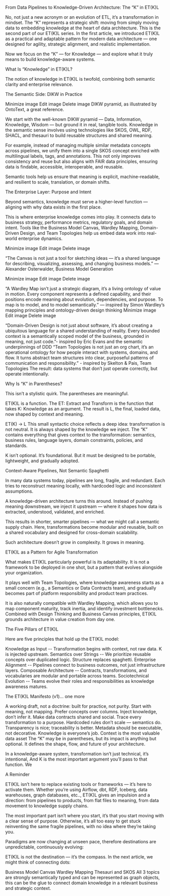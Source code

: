 From Data Pipelines to Knowledge-Driven Architecture: The “K” in ET(K)L

No, not just a new acronym or an evolution of ETL, it’s a transformation in mindset. The “K” represents a strategic shift: moving from simply moving data to embedding knowledge at the heart of data architecture.
This is the second part of our ET(K)L series. In the first article, we introduced ET(K)L as a practical and adaptable pattern for modern data architecture — one designed for agility, strategic alignment, and realistic implementation.

Now we focus on the “K” — for Knowledge — and explore what it truly means to build knowledge-aware systems.

What Is “Knowledge” in ET(K)L?

The notion of knowledge in ET(K)L is twofold, combining both semantic clarity and enterprise relevance.

The Semantic Side: DIKW in Practice

Minimize image
Edit image
Delete image
DIKW pyramid, as illustrated by OntoText, a great reference.

We start with the well-known DIKW pyramid — Data, Information, Knowledge, Wisdom — but ground it in real, tangible tools. Knowledge in the semantic sense involves using technologies like SKOS, OWL, RDF, SHACL, and thesauri to build reusable structures and shared meaning.

For example, instead of managing multiple similar metadata concepts across pipelines, we unify them into a single SKOS concept enriched with multilingual labels, tags, and annotations. This not only improves consistency and reuse but also aligns with FAIR data principles, ensuring data is findable, accessible, interoperable, and reusable.

Semantic tools help us ensure that meaning is explicit, machine-readable, and resilient to scale, translation, or domain shifts.

The Enterprise Layer: Purpose and Intent

Beyond semantics, knowledge must serve a higher-level function — aligning with why data exists in the first place.

This is where enterprise knowledge comes into play. It connects data to business strategy, performance metrics, regulatory goals, and domain intent. Tools like the Business Model Canvas, Wardley Mapping, Domain-Driven Design, and Team Topologies help us embed data work into real-world enterprise dynamics.

Minimize image
Edit image
Delete image


“The Canvas is not just a tool for sketching ideas — it’s a shared language for describing, visualizing, assessing, and changing business models.”     — Alexander Osterwalder, Business Model Generation


Minimize image
Edit image
Delete image


“A Wardley Map isn’t just a strategic diagram, it’s a living ontology of value in motion. Every component represents a defined capability, and their positions encode meaning about evolution, dependencies, and purpose. To map is to model, and to model semantically.” — inspired by Simon Wardley’s mapping principles and ontology-driven design thinking
Minimize image
Edit image
Delete image


“Domain-Driven Design is not just about software, it’s about creating a ubiquitous language for a shared understanding of reality. Every bounded context is a semantically scoped model of the business, grounded in meaning, not just code.”- inspired by Eric Evans and the semantic underpinnings of DDD
“Team Topologies is not just an org chart, it’s an operational ontology for how people interact with systems, domains, and flow. It turns abstract team structures into clear, purposeful patterns of communication and responsibility.” - inspired by Skelton & Pais, Team Topologies
The result: data systems that don’t just operate correctly, but operate intentionally.



Why Is “K” in Parentheses?

This isn’t a stylistic quirk. The parentheses are meaningful.

ET(K)L is a function. The ET: Extract and Transform is the function that takes K: Knowledge as an argument. The result is L, the final, loaded data, now shaped by context and meaning.

ET(K) → L
This small syntactic choice reflects a deep idea: transformation is not neutral. It is always shaped by the knowledge we inject. The “K” contains everything that gives context to the transformation: semantics, business rules, language layers, domain constraints, policies, and standards.

K isn’t optional. It’s foundational. But it must be designed to be portable, lightweight, and gradually adopted.

Context-Aware Pipelines, Not Semantic Spaghetti

In many data systems today, pipelines are long, fragile, and redundant. Each tries to reconstruct meaning locally, with hardcoded logic and inconsistent assumptions.

A knowledge-driven architecture turns this around. Instead of pushing meaning downstream, we inject it upstream — where it shapes how data is extracted, understood, validated, and enriched. 

This results in shorter, smarter pipelines — what we might call a semantic supply chain. Here, transformations become modular and reusable, built on a shared vocabulary and designed for cross-domain scalability.

Such architecture doesn’t grow in complexity. It grows in meaning.

ET(K)L as a Pattern for Agile Transformation

What makes ET(K)L particularly powerful is its adaptability. It is not a framework to be deployed in one shot, but a pattern that evolves alongside your organization.

It plays well with Team Topologies, where knowledge awareness starts as a small concern (e.g., a Semantics or Data Contracts team), and gradually becomes part of platform responsibility and product team practices.

It is also naturally compatible with Wardley Mapping, which allows you to map component maturity, track inertia, and identify investment bottlenecks. Combined with Design Thinking and Business Canvas principles, ET(K)L grounds architecture in value creation from day one.



The Five Pillars of ET(K)L

Here are five principles that hold up the ET(K)L model:

Knowledge as Input  -- Transformation begins with context, not raw data. K is injected upstream.
Semantics over Strings -- We prioritize reusable concepts over duplicated logic. Structure replaces spaghetti.
Enterprise Alignment -- Pipelines connect to business outcomes, not just infrastructure layers.
Composable Architecture -- Contracts, transformations, and vocabularies are modular and portable across teams.
Sociotechnical Evolution -- Teams evolve their roles and responsibilities as knowledge awareness matures.


The ET(K)L Manifesto (v1)... one more

A working draft, not a doctrine: built for practice, not purity.
Start with meaning, not mapping.
Prefer concepts over columns.
Inject knowledge, don’t infer it.
Make data contracts shared and social.
Trace every transformation to a purpose.
Hardcoded rules don’t scale — semantics do.
Transparency is nice; traceability is better.
Metadata should be executable, not decorative.
Knowledge is everyone’s job.
Context is the most valuable data asset
The “K” may be in parentheses, but its impact is anything but optional. It defines the shape, flow, and future of your architecture. 

In a knowledge-aware system, transformation isn’t just technical, it’s intentional, And K is the most important argument you’ll pass to that function. We

A  Reminder

ET(K)L isn’t here to replace existing tools or frameworks — it’s here to activate them. Whether you’re using Airflow, dbt, RDF, Iceberg, data warehouses, graph databases, etc.., ET(K)L gives an impulsion and a direction: from pipelines to products, from flat files to meaning, from data movement to knowledge supply chains. 

The most important part isn’t where you start, it’s that you start moving with a clear sense of purpose. Otherwise, it’s all too easy to get stuck reinventing the same fragile pipelines, with no idea where they’re taking you.

Paradigms are now changing at unseen pace, therefore destinations are unpredictable, continuously evolving:

ET(K)L is not the destination — it’s the compass.
In the next article, we might think of connecting dots:

Business Model Canvas
Wardley Mapping
Thesauri and SKOS
All 3 topics are strongly semantically typed and can be represented as graph objects, this can be the glue to connect domain knowledge in a relevant business and strategic context.


















